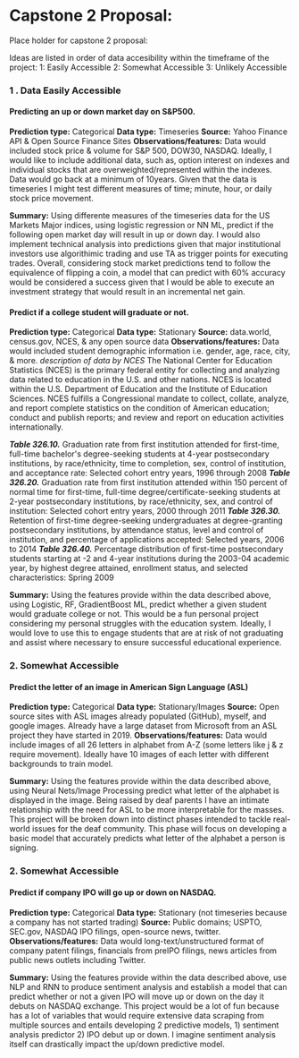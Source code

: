 # Capstone 2 Proposal:

Place holder for capstone 2 proposal:

Ideas are listed in order of data accesibility within the timeframe of the project:
1: Easily Accessible
2: Somewhat Accessible
3: Unlikely Accessible

### 1 . Data Easily Accessible 
#### Predicting an up or down market day on S&P500.
**Prediction type:** Categorical
**Data type:** Timeseries
**Source:** Yahoo Finance API & Open Source Finance Sites
**Observations/features:** Data would included stock price & volume for S&P 500, DOW30, NASDAQ. Ideally, I would like to include additional data, such as, option interest on indexes and individual stocks that are overweighted/represented within the indexes. Data would go back at a minimum of 10years. Given that the data is timeseries I might test different measures of time; minute, hour, or daily stock price movement. 

**Summary:** Using differente measures of the timeseries data for the US Markets Major indices, using logistic regression or NN ML, predict if the following open market day will result in up or down day. I would also implement technical analysis into predictions given that major institutional investors use algorithimic trading and use TA as trigger points for executing trades. Overall, considering stock market predictions tend to follow the equivalence of flipping a coin, a model that can predict with 60% accuracy would be considered a success given that I would be able to execute an investment strategy that would result in an incremental net gain.

#### Predict if a college student will graduate or not.
**Prediction type:** Categorical
**Data type:** Stationary
**Source:** data.world, census.gov, NCES, & any open source data
**Observations/features:** Data would included student demographic information i.e. gender, age, race, city, & more. 
*description of data by NCES*
The National Center for Education Statistics (NCES) is the primary federal entity for collecting and analyzing data related to education in the U.S. and other nations. NCES is located within the U.S. Department of Education and the Institute of Education Sciences. NCES fulfills a Congressional mandate to collect, collate, analyze, and report complete statistics on the condition of American education; conduct and publish reports; and review and report on education activities internationally.

***Table 326.10.*** Graduation rate from first institution attended for first-time, full-time bachelor's degree-seeking students at 4-year postsecondary institutions, by race/ethnicity, time to completion, sex, control of institution, and acceptance rate: Selected cohort entry years, 1996 through 2008
***Table 326.20.*** Graduation rate from first institution attended within 150 percent of normal time for first-time, full-time degree/certificate-seeking students at 2-year postsecondary institutions, by race/ethnicity, sex, and control of institution: Selected cohort entry years, 2000 through 2011
***Table 326.30.*** Retention of first-time degree-seeking undergraduates at degree-granting postsecondary institutions, by attendance status, level and control of institution, and percentage of applications accepted: Selected years, 2006 to 2014
***Table 326.40.*** Percentage distribution of first-time postsecondary students starting at -2 and 4-year institutions during the 2003-04 academic year, by highest degree attained, enrollment status, and selected characteristics: Spring 2009

**Summary:** Using the features provide within the data described above, using Logistic, RF, GradientBoost ML, predict whether a given student would graduate college or not. This would be a fun personal project considering my personal struggles with the education system. Ideally, I would love to use this to engage students that are at risk of not graduating and assist where necessary to ensure successful educational experience. 

### 2. Somewhat Accessible 
#### Predict the letter of an image in American Sign Language (ASL)
**Prediction type:** Categorical
**Data type:** Stationary/Images
**Source:** Open source sites with ASL images already populated (GitHub), myself, and google images. Already have a large dataset from Microsoft from an ASL project they have started in 2019. 
**Observations/features:** Data would include images of all 26 letters in alphabet from A-Z (some letters like j & z require movement). Ideally have 10 images of each letter with different backgrounds to train model. 

**Summary:** Using the features provide within the data described above, using Neural Nets/Image Processing predict what letter of the alphabet is displayed in the image. Being raised by deaf parents I have an intimate relationship with the need for ASL to be more interpretable for the masses. This project will be broken down into distinct phases intended to tackle real-world issues for the deaf community. This phase will focus on developing a basic model that accurately predicts what letter of the alphabet a person is signing.

### 2. Somewhat Accessible 
#### Predict if company IPO will go up or down on NASDAQ.
**Prediction type:** Categorical
**Data type:** Stationary (not timeseries because a company has not started trading)
**Source:** Public domains; USPTO, SEC.gov, NASDAQ IPO filings, open-source news, twitter. 
**Observations/features:** Data would long-text/unstructured format of company patent filings, financials from preIPO filings, news articles from public news outlets including Twitter.

**Summary:** Using the features provide within the data described above, use NLP and RNN to produce sentiment analysis and establish a model that can predict whether or not a given IPO will move up or down on the day it debuts on NASDAQ exchange. This project would be a lot of fun because has a lot of variables that would require extensive data scraping from multiple sources and entails developing 2 predictive models, 1) sentiment analysis predictor 2) IPO debut up or down. I imagine sentiment analysis itself can drastically impact the up/down predictive model. 


